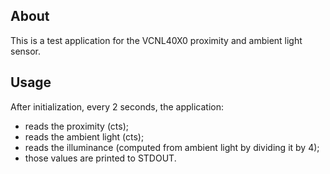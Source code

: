 ## About
This is a test application for the VCNL40X0 proximity and ambient light sensor.

## Usage

After initialization, every 2 seconds, the application:
* reads the proximity (cts);
* reads the ambient light (cts);
* reads the illuminance (computed from ambient light by dividing it by 4);
* those values are printed to STDOUT.
